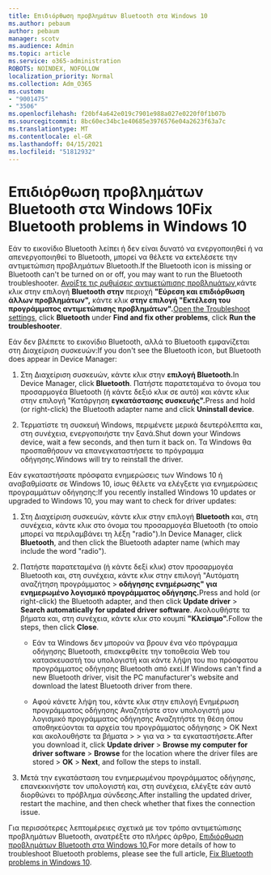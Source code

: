 ```yaml
---
title: Επιδιόρθωση προβλημάτων Bluetooth στα Windows 10
ms.author: pebaum
author: pebaum
manager: scotv
ms.audience: Admin
ms.topic: article
ms.service: o365-administration
ROBOTS: NOINDEX, NOFOLLOW
localization_priority: Normal
ms.collection: Adm_O365
ms.custom:
- "9001475"
- "3506"
ms.openlocfilehash: f20bf4a642e019c7901e988a027e0220f0f1b07b
ms.sourcegitcommit: 8bc60ec34bc1e40685e3976576e04a2623f63a7c
ms.translationtype: MT
ms.contentlocale: el-GR
ms.lasthandoff: 04/15/2021
ms.locfileid: "51812932"
---
```

# <a name="fix-bluetooth-problems-in-windows-10"></a><span data-ttu-id="4cac1-102">Επιδιόρθωση προβλημάτων Bluetooth στα Windows 10</span><span class="sxs-lookup"><span data-stu-id="4cac1-102">Fix Bluetooth problems in Windows 10</span></span>

<span data-ttu-id="4cac1-103">Εάν το εικονίδιο Bluetooth λείπει ή δεν είναι δυνατό να ενεργοποιηθεί ή να απενεργοποιηθεί το Bluetooth, μπορεί να θέλετε να εκτελέσετε την αντιμετώπιση προβλημάτων Bluetooth.</span><span class="sxs-lookup"><span data-stu-id="4cac1-103">If the Bluetooth icon is missing or Bluetooth can't be turned on or off, you may want to run the Bluetooth troubleshooter.</span></span> <span data-ttu-id="4cac1-104">[Ανοίξτε τις ρυθμίσεις αντιμετώπισης προβλημάτων,](ms-settings:troubleshoot)κάντε κλικ στην επιλογή **Bluetooth στην** περιοχή **"Εύρεση και επιδιόρθωση άλλων προβλημάτων",** κάντε κλικ **στην επιλογή "Εκτέλεση του προγράμματος αντιμετώπισης προβλημάτων".**</span><span class="sxs-lookup"><span data-stu-id="4cac1-104">[Open the Troubleshoot settings](ms-settings:troubleshoot), click **Bluetooth** under **Find and fix other problems**, click **Run the troubleshooter**.</span></span>

<span data-ttu-id="4cac1-105">Εάν δεν βλέπετε το εικονίδιο Bluetooth, αλλά το Bluetooth εμφανίζεται στη Διαχείριση συσκευών:</span><span class="sxs-lookup"><span data-stu-id="4cac1-105">If you don't see the Bluetooth icon, but Bluetooth does appear in Device Manager:</span></span>

1. <span data-ttu-id="4cac1-106">Στη Διαχείριση συσκευών, κάντε κλικ στην **επιλογή Bluetooth.**</span><span class="sxs-lookup"><span data-stu-id="4cac1-106">In Device Manager, click **Bluetooth**.</span></span> <span data-ttu-id="4cac1-107">Πατήστε παρατεταμένα το όνομα του προσαρμογέα Bluetooth (ή κάντε δεξιό κλικ σε αυτό) και κάντε κλικ στην επιλογή "Κατάργηση **εγκατάστασης συσκευής".**</span><span class="sxs-lookup"><span data-stu-id="4cac1-107">Press and hold (or right-click) the Bluetooth adapter name and click **Uninstall device**.</span></span>

2. <span data-ttu-id="4cac1-108">Τερματίστε τη συσκευή Windows, περιμένετε μερικά δευτερόλεπτα και, στη συνέχεια, ενεργοποιήστε την ξανά.</span><span class="sxs-lookup"><span data-stu-id="4cac1-108">Shut down your Windows device, wait a few seconds, and then turn it back on.</span></span> <span data-ttu-id="4cac1-109">Τα Windows θα προσπαθήσουν να επανεγκαταστήσετε το πρόγραμμα οδήγησης.</span><span class="sxs-lookup"><span data-stu-id="4cac1-109">Windows will try to reinstall the driver.</span></span>

<span data-ttu-id="4cac1-110">Εάν εγκαταστήσατε πρόσφατα ενημερώσεις των Windows 10 ή αναβαθμίσατε σε Windows 10, ίσως θέλετε να ελέγξετε για ενημερώσεις προγραμμάτων οδήγησης:</span><span class="sxs-lookup"><span data-stu-id="4cac1-110">If you recently installed Windows 10 updates or upgraded to Windows 10, you may want to check for driver updates:</span></span>

1. <span data-ttu-id="4cac1-111">Στη Διαχείριση συσκευών, κάντε κλικ στην επιλογή **Bluetooth** και, στη συνέχεια, κάντε κλικ στο όνομα του προσαρμογέα Bluetooth (το οποίο μπορεί να περιλαμβάνει τη λέξη "radio").</span><span class="sxs-lookup"><span data-stu-id="4cac1-111">In Device Manager, click **Bluetooth**, and then click the Bluetooth adapter name (which may include the word "radio").</span></span>

2. <span data-ttu-id="4cac1-112">Πατήστε παρατεταμένα (ή κάντε δεξί κλικ) στον προσαρμογέα Bluetooth και, στη συνέχεια, κάντε κλικ στην επιλογή "Αυτόματη αναζήτηση προγράμματος  >  **οδήγησης ενημέρωσης" για ενημερωμένο λογισμικό προγράμματος οδήγησης.**</span><span class="sxs-lookup"><span data-stu-id="4cac1-112">Press and hold (or right-click) the Bluetooth adapter, and then click **Update driver** > **Search automatically for updated driver software**.</span></span> <span data-ttu-id="4cac1-113">Ακολουθήστε τα βήματα και, στη συνέχεια, κάντε κλικ στο κουμπί **"Κλείσιμο".**</span><span class="sxs-lookup"><span data-stu-id="4cac1-113">Follow the steps, then click **Close**.</span></span>

      - <span data-ttu-id="4cac1-114">Εάν τα Windows δεν μπορούν να βρουν ένα νέο πρόγραμμα οδήγησης Bluetooth, επισκεφθείτε την τοποθεσία Web του κατασκευαστή του υπολογιστή και κάντε λήψη του πιο πρόσφατου προγράμματος οδήγησης Bluetooth από εκεί.</span><span class="sxs-lookup"><span data-stu-id="4cac1-114">If Windows can't find a new Bluetooth driver, visit the PC manufacturer's website and download the latest Bluetooth driver from there.</span></span>

    - <span data-ttu-id="4cac1-115">Αφού κάνετε λήψη του, κάντε κλικ στην επιλογή Ενημέρωση προγράμματος οδήγησης Αναζητήστε στον υπολογιστή μου λογισμικό προγράμματος οδήγησης Αναζητήστε τη θέση όπου αποθηκεύονται τα αρχεία του προγράμματος οδήγησης > OK Next και ακολουθήστε τα βήματα  >    >   για να   >  τα εγκαταστήσετε.</span><span class="sxs-lookup"><span data-stu-id="4cac1-115">After you download it, click **Update driver** > **Browse my computer for driver software** > **Browse** for the location where the driver files are stored > **OK** > **Next**, and follow the steps to install.</span></span>

3. <span data-ttu-id="4cac1-116">Μετά την εγκατάσταση του ενημερωμένου προγράμματος οδήγησης, επανεκκινήστε τον υπολογιστή και, στη συνέχεια, ελέγξτε εάν αυτό διορθώνει το πρόβλημα σύνδεσης.</span><span class="sxs-lookup"><span data-stu-id="4cac1-116">After installing the updated driver, restart the machine, and then check whether that fixes the connection issue.</span></span>

<span data-ttu-id="4cac1-117">Για περισσότερες λεπτομέρειες σχετικά με τον τρόπο αντιμετώπισης προβλημάτων Bluetooth, ανατρέξτε στο πλήρες άρθρο, [Επιδιόρθωση προβλημάτων Bluetooth στα Windows 10.](https://support.microsoft.com/help/14169/windows-10-fix-bluetooth-problems)</span><span class="sxs-lookup"><span data-stu-id="4cac1-117">For more details of how to troubleshoot Bluetooth problems, please see the full article, [Fix Bluetooth problems in Windows 10](https://support.microsoft.com/help/14169/windows-10-fix-bluetooth-problems).</span></span>
